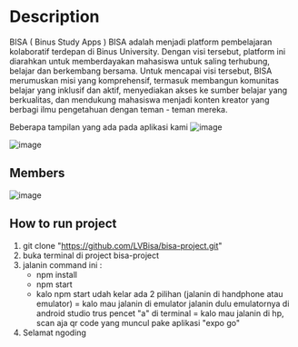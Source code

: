 # Description
BISA ( Binus Study Apps )
BISA adalah menjadi platform pembelajaran kolaboratif terdepan di Binus University. Dengan visi tersebut, platform ini diarahkan untuk memberdayakan mahasiswa untuk saling terhubung, belajar dan berkembang bersama. Untuk mencapai visi tersebut, BISA merumuskan misi yang komprehensif, termasuk membangun komunitas belajar yang inklusif dan aktif, menyediakan akses ke sumber belajar yang berkualitas, dan mendukung mahasiswa menjadi konten kreator yang berbagi ilmu pengetahuan dengan teman - teman mereka.

Beberapa tampilan yang ada pada aplikasi kami
![image](https://github.com/LVBisa/bisa-project/assets/114162232/e8af2752-25b6-4582-a36e-786d54702e7e)


![image](https://github.com/LVBisa/bisa-project/assets/114162232/e8b3cb7f-b897-49e1-b618-9a3610523aad)


## Members
![image](https://github.com/LVBisa/bisa-project/assets/114162232/70ace845-7dac-41b1-b46d-03e734e6f2da)


## How to run project
1. git clone "https://github.com/LVBisa/bisa-project.git"
2. buka terminal di project bisa-project
3. jalanin command ini :
   - npm install
   - npm start
   - kalo npm start udah kelar ada 2 pilihan (jalanin di handphone atau emulator)
   = kalo mau jalanin di emulator jalanin dulu emulatornya di android studio trus pencet "a" di terminal
   = kalo mau jalanin di hp, scan aja qr code yang muncul pake aplikasi "expo go"
4. Selamat ngoding 
